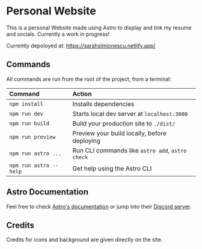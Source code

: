 # Personal Website
This is a personal Website made using Astro to display and link my resume and socials. Currently a work in progress!

Currently depoloyed at: https://sarahsimionescu.netlify.app/

## Commands

All commands are run from the root of the project, from a terminal:

| Command                | Action                                           |
| :--------------------- | :----------------------------------------------- |
| `npm install`          | Installs dependencies                            |
| `npm run dev`          | Starts local dev server at `localhost:3000`      |
| `npm run build`        | Build your production site to `./dist/`          |
| `npm run preview`      | Preview your build locally, before deploying     |
| `npm run astro ...`    | Run CLI commands like `astro add`, `astro check` |
| `npm run astro --help` | Get help using the Astro CLI                     |

## Astro Documentation

Feel free to check [Astro's documentation](https://docs.astro.build) or jump into their [Discord server](https://astro.build/chat).


## Credits
Credits for icons and background are given directly on the site.
